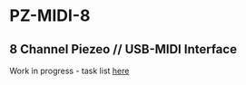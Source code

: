 # PZ-MIDI-8
## 8 Channel Piezeo // USB-MIDI Interface
Work in progress - task list [here](https://lemon-liver-f3d.notion.site/PZ-MIDI-8-55734a8d04724bcea6a795ddf3f5d9ea)


